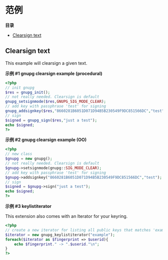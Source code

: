范例
====

**目录**

-   [Clearsign text](/gnupg/examples.html#Clearsign%20text)

Clearsign text
--------------

This example will clearsign a given text.

**示例 \#1 gnupg clearsign example (procedural)**

``` php
<?php
// init gnupg
$res = gnupg_init();
// not really needed. Clearsign is default
gnupg_setsignmode($res,GNUPG_SIG_MODE_CLEAR);
// add key with passphrase 'test' for signing
gnupg_addsignkey($res,"8660281B6051D071D94B5B230549F9DC851566DC","test");
// sign
$signed = gnupg_sign($res,"just a test");
echo $signed;
?>
```

**示例 \#2 gnupg clearsign example (OO)**

``` php
<?php
// new class
$gnupg = new gnupg();
// not really needed. Clearsign is default
$gnupg->setsignmode(gnupg::SIG_MODE_CLEAR);
// add key with passphrase 'test' for signing
$gnupg->addsignkey("8660281B6051D071D94B5B230549F9DC851566DC","test");
// sign
$signed = $gnupg->sign("just a test");
echo $signed;
?>
```

**示例 \#3 keylistiterator**

This extension also comes with an Iterator for your keyring.

``` php
<?php
// create a new iterator for listing all public keys that matches 'example'
$iterator = new gnupg_keylistiterator("example");
foreach($iterator as $fingerprint => $userid){
    echo $fingerprint." -> ".$userid."\n";
}
?>
```
